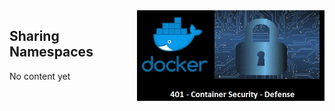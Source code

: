 <img align="right" src="./assets/docker_defense_pic_v1.jpg" width="300">

## Sharing Namespaces

No content yet

